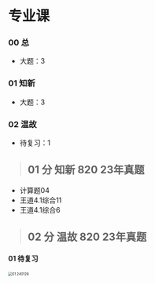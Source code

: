 # 专业课

### 00 总

* 大题：3

  

### 01 知新

* 大题：3



### 02 温故

* 待复习：1



> ## 01 分 知新 820 23年真题

* 计算题04
* 王道4.1综合11
* 王道4.1综合6



> ## 02 分 温故 820 23年真题

#### 01 待复习

<img src="https://cvp.oss-cn-shanghai.aliyuncs.com/picgo/202401281020468.png" alt="01 240128" style="zoom:50%;" />







